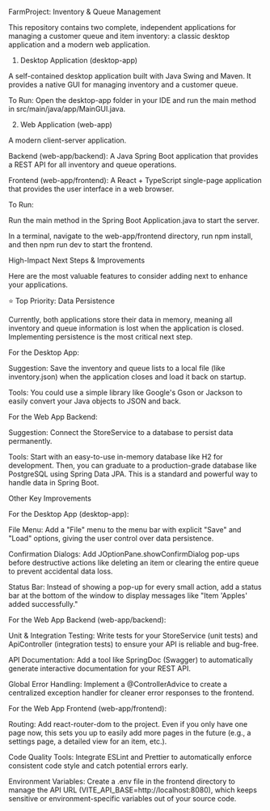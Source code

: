 FarmProject: Inventory & Queue Management

This repository contains two complete, independent applications for managing a customer queue and item inventory: a classic desktop application and a modern web application.

1. Desktop Application (desktop-app)

A self-contained desktop application built with Java Swing and Maven. It provides a native GUI for managing inventory and a customer queue.

To Run: Open the desktop-app folder in your IDE and run the main method in src/main/java/app/MainGUI.java.

2. Web Application (web-app)

A modern client-server application.

Backend (web-app/backend): A Java Spring Boot application that provides a REST API for all inventory and queue operations.

Frontend (web-app/frontend): A React + TypeScript single-page application that provides the user interface in a web browser.

To Run:

Run the main method in the Spring Boot Application.java to start the server.

In a terminal, navigate to the web-app/frontend directory, run npm install, and then npm run dev to start the frontend.

High-Impact Next Steps & Improvements

Here are the most valuable features to consider adding next to enhance your applications.

⭐ Top Priority: Data Persistence

Currently, both applications store their data in memory, meaning all inventory and queue information is lost when the application is closed. Implementing persistence is the most critical next step.

For the Desktop App:

Suggestion: Save the inventory and queue lists to a local file (like inventory.json) when the application closes and load it back on startup.

Tools: You could use a simple library like Google's Gson or Jackson to easily convert your Java objects to JSON and back.

For the Web App Backend:

Suggestion: Connect the StoreService to a database to persist data permanently.

Tools: Start with an easy-to-use in-memory database like H2 for development. Then, you can graduate to a production-grade database like PostgreSQL using Spring Data JPA. This is a standard and powerful way to handle data in Spring Boot.

Other Key Improvements

For the Desktop App (desktop-app):

File Menu: Add a "File" menu to the menu bar with explicit "Save" and "Load" options, giving the user control over data persistence.

Confirmation Dialogs: Add JOptionPane.showConfirmDialog pop-ups before destructive actions like deleting an item or clearing the entire queue to prevent accidental data loss.

Status Bar: Instead of showing a pop-up for every small action, add a status bar at the bottom of the window to display messages like "Item 'Apples' added successfully."

For the Web App Backend (web-app/backend):

Unit & Integration Testing: Write tests for your StoreService (unit tests) and ApiController (integration tests) to ensure your API is reliable and bug-free.

API Documentation: Add a tool like SpringDoc (Swagger) to automatically generate interactive documentation for your REST API.

Global Error Handling: Implement a @ControllerAdvice to create a centralized exception handler for cleaner error responses to the frontend.

For the Web App Frontend (web-app/frontend):

Routing: Add react-router-dom to the project. Even if you only have one page now, this sets you up to easily add more pages in the future (e.g., a settings page, a detailed view for an item, etc.).

Code Quality Tools: Integrate ESLint and Prettier to automatically enforce consistent code style and catch potential errors early.

Environment Variables: Create a .env file in the frontend directory to manage the API URL (VITE_API_BASE=http://localhost:8080), which keeps sensitive or environment-specific variables out of your source code.
